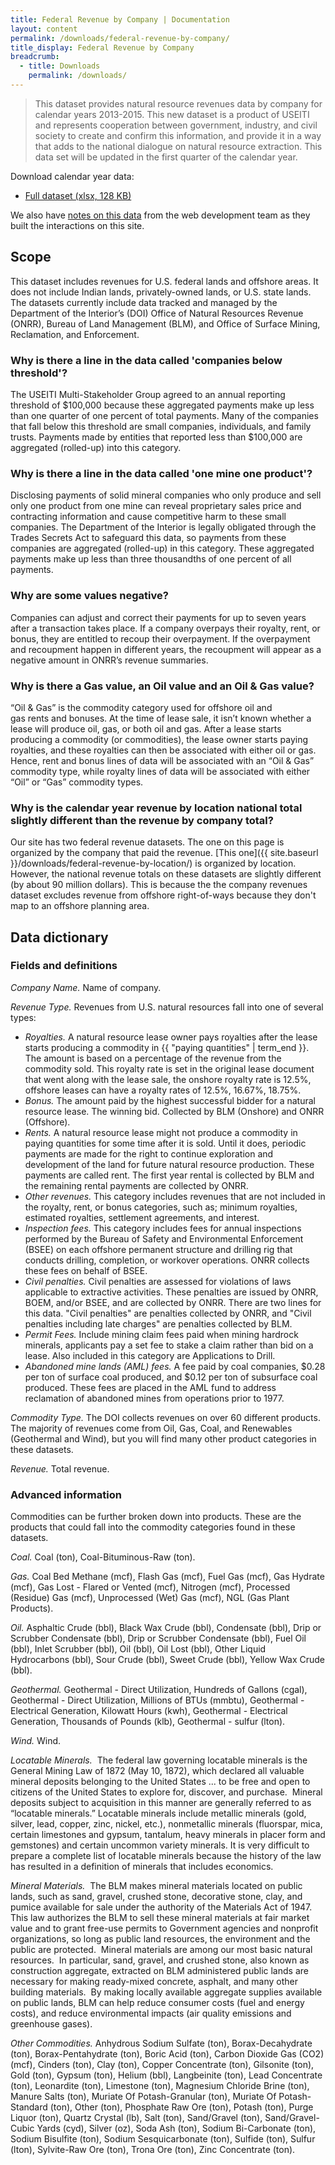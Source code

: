 ```yaml
---
title: Federal Revenue by Company | Documentation
layout: content
permalink: /downloads/federal-revenue-by-company/
title_display: Federal Revenue by Company
breadcrumb:
  - title: Downloads
    permalink: /downloads/
---
```



> This dataset provides natural resource revenues data by company for calendar years 2013-2015. This new dataset is a product of USEITI and represents cooperation between government, industry, and civil society to create and confirm this information, and provide it in a way that adds to the national dialogue on natural resource extraction. This data set will be updated in the first quarter of the calendar year.

<p class="downloads-download_links-intro">Download calendar year data:
  <ul class="downloads-download_links list-unstyled">
    <li><a href="{{site.baseurl}}/downloads/federal_revenue_by_company_CY2013-CY2015_2016-03-04.xlsx"><icon class="icon-cloud icon-padded"></icon>
    Full dataset (xlsx, 128 KB)</a></li>
  </ul>
</p>

We also have [notes on this data](https://github.com/18F/doi-extractives-data/wiki/Data-Catalog#company-revenue) from the web development team as they built the interactions on this site.

## Scope

This dataset includes revenues for U.S. federal lands and offshore areas. It does not include Indian lands, privately-owned lands, or U.S. state lands. The datasets currently include data tracked and managed by the Department of the Interior’s (DOI) Office of Natural Resources Revenue (ONRR), Bureau of Land Management (BLM), and Office of Surface Mining, Reclamation, and Enforcement.

### Why is there a line in the data called 'companies below threshold'?

The USEITI Multi-Stakeholder Group agreed to an annual reporting threshold of $100,000 because these aggregated payments make up less than one quarter of one percent of total payments. Many of the companies that fall below this threshold are small companies, individuals, and family trusts. Payments made by entities that reported less than $100,000 are aggregated (rolled-up) into this category.

### Why is there a line in the data called 'one mine one product'?

Disclosing payments of solid mineral companies who only produce and sell only one product from one mine can reveal proprietary sales price and contracting information and cause competitive harm to these small companies. The Department of the Interior is legally obligated through the Trades Secrets Act to safeguard this data, so payments from these companies are aggregated (rolled-up) in this category. These aggregated payments make up less than three thousandths of one percent of all payments.

### Why are some values negative?

Companies can adjust and correct their payments for up to seven years after a transaction takes place. If a company overpays their royalty, rent, or bonus, they are entitled to recoup their overpayment. If the overpayment and recoupment happen in different years, the recoupment will appear as a negative amount in ONRR’s revenue summaries.

### Why is there a Gas value, an Oil value and an Oil & Gas value?

“Oil & Gas” is the commodity category used for offshore oil and gas rents and bonuses. At the time of lease sale, it isn’t known whether a lease will produce oil, gas, or both oil and gas. After a lease starts producing a commodity (or commodities), the lease owner starts paying royalties, and these royalties can then be associated with either oil or gas. Hence, rent and bonus lines of data will be associated with an “Oil & Gas” commodity type, while royalty lines of data will be associated with either “Oil” or “Gas” commodity types.

### Why is the calendar year revenue by location national total slightly different than the revenue by company total?

Our site has two federal revenue datasets. The one on this page is organized by the company that paid the revenue. [This one]({{ site.baseurl }}/downloads/federal-revenue-by-location/) is organized by location. However, the national revenue totals on these datasets are slightly different (by about 90 million dollars). This is because the the company revenues dataset excludes revenue from offshore right-of-ways because they don't map to an offshore planning area.

## Data dictionary

### Fields and definitions

_Company Name._ Name of company.

_Revenue Type._ Revenues from U.S. natural resources fall into one of several types:

* _Royalties._ A natural resource lease owner pays royalties after the lease starts producing a commodity in {{ "paying quantities" | term_end }}. The amount is based on a percentage of the revenue from the commodity sold. This royalty rate is set in the original lease document that went along with the lease sale, the onshore royalty rate is 12.5%, offshore leases can have a royalty rates of 12.5%, 16.67%, 18.75%.
* _Bonus._ The amount paid by the highest successful bidder for a natural resource lease. The winning bid. Collected by BLM (Onshore) and ONRR (Offshore).
* _Rents._ A natural resource lease might not produce a commodity in paying quantities for some time after it is sold. Until it does, periodic payments are made for the right to continue exploration and development of the land for future natural resource production. These payments are called rent. The first year rental is collected by BLM and the remaining rental payments are collected by ONRR.
* _Other revenues._ This category includes revenues that are not included in the royalty, rent, or bonus categories, such as; minimum royalties, estimated royalties, settlement agreements, and interest.
* _Inspection fees._ This category includes fees for annual inspections performed by the Bureau of Safety and Environmental Enforcement (BSEE) on each offshore permanent structure and drilling rig that conducts drilling, completion, or workover operations. ONRR collects these fees on behalf of BSEE.
* _Civil penalties._ Civil penalties are assessed for violations of laws applicable to extractive activities. These penalties are issued by ONRR, BOEM, and/or BSEE, and are collected by ONRR. There are two lines for this data. "Civil penalties" are penalties collected by ONRR, and "Civil penalties including late charges" are penalties collected by BLM.
* _Permit Fees._ Include mining claim fees  paid when mining hardrock minerals, applicants pay a set fee to stake a claim rather than bid on a lease. Also included in this category are Applications to Drill.
* _Abandoned mine lands (AML) fees._ A fee paid by coal companies, $0.28 per ton of surface coal produced, and $0.12 per ton of subsurface coal produced. These fees are placed in the AML fund to address reclamation of abandoned mines from operations prior to 1977.


_Commodity Type._ The DOI collects revenues on over 60 different products. The majority of revenues come from Oil, Gas, Coal, and Renewables (Geothermal and Wind), but you will find many other product categories in these datasets.

_Revenue._ Total revenue.

### Advanced information

Commodities can be further broken down into products. These are the products that could fall into the commodity categories found in these datasets.

_Coal._ Coal (ton), Coal-Bituminous-Raw (ton).

_Gas._ Coal Bed Methane (mcf), Flash Gas (mcf), Fuel Gas (mcf), Gas Hydrate (mcf), Gas Lost - Flared or Vented (mcf), Nitrogen (mcf), Processed (Residue) Gas (mcf), Unprocessed (Wet) Gas (mcf), NGL (Gas Plant Products).

_Oil._ Asphaltic Crude (bbl), Black Wax Crude (bbl), Condensate (bbl), Drip or Scrubber Condensate (bbl), Drip or Scrubber Condensate (bbl), Fuel Oil (bbl), Inlet Scrubber (bbl), Oil (bbl), Oil Lost (bbl), Other Liquid Hydrocarbons (bbl), Sour Crude (bbl), Sweet Crude (bbl), Yellow Wax Crude (bbl).

_Geothermal._ Geothermal - Direct Utilization, Hundreds of Gallons (cgal), Geothermal - Direct Utilization, Millions of BTUs (mmbtu), Geothermal - Electrical Generation, Kilowatt Hours (kwh), Geothermal - Electrical Generation, Thousands of Pounds (klb), Geothermal - sulfur (lton).

_Wind._ Wind.

_Locatable Minerals._  The federal law governing locatable minerals is the General Mining Law of 1872 (May 10, 1872), which declared all valuable mineral deposits belonging to the United States ... to be free and open to citizens of the United States to explore for, discover, and purchase.  Mineral deposits subject to acquisition in this manner are generally referred to as “locatable minerals.” Locatable minerals include metallic minerals (gold, silver, lead, copper, zinc, nickel, etc.), nonmetallic minerals (fluorspar, mica, certain limestones and gypsum, tantalum, heavy minerals in placer form and gemstones) and certain uncommon variety minerals. It is very difficult to prepare a complete list of locatable minerals because the history of the law has resulted in a definition of minerals that includes economics.

_Mineral Materials._  The BLM makes mineral materials located on public lands, such as sand, gravel, crushed stone, decorative stone, clay, and pumice available for sale under the authority of the Materials Act of 1947.  This law authorizes the BLM to sell these mineral materials at fair market value and to grant free-use permits to Government agencies and nonprofit organizations, so long as public land resources, the environment and the public are protected.  Mineral materials are among our most basic natural resources.  In particular, sand, gravel, and crushed stone, also known as construction aggregate, extracted on BLM administered public lands are necessary for making ready-mixed concrete, asphalt, and many other building materials.  By making locally available aggregate supplies available on public lands, BLM can help reduce consumer costs (fuel and energy costs), and reduce environmental impacts (air quality emissions and greenhouse gases). 

_Other Commodities._ Anhydrous Sodium Sulfate (ton), Borax-Decahydrate (ton), Borax-Pentahydrate (ton), Boric Acid (ton), Carbon Dioxide Gas (CO2) (mcf), Cinders (ton), Clay (ton), Copper Concentrate (ton), Gilsonite (ton), Gold (ton), Gypsum (ton), Helium (bbl), Langbeinite (ton), Lead Concentrate (ton), Leonardite (ton), Limestone (ton), Magnesium Chloride Brine (ton), Manure Salts (ton), Muriate Of Potash-Granular (ton), Muriate Of Potash-Standard (ton), Other (ton), Phosphate Raw Ore (ton), Potash (ton), Purge Liquor (ton), Quartz Crystal (lb), Salt (ton), Sand/Gravel (ton), Sand/Gravel-Cubic Yards (cyd), Silver (oz), Soda Ash (ton), Sodium Bi-Carbonate (ton), Sodium Bisulfite (ton), Sodium Sesquicarbonate (ton), Sulfide (ton), Sulfur (lton), Sylvite-Raw Ore (ton), Trona Ore (ton), Zinc Concentrate (ton).

